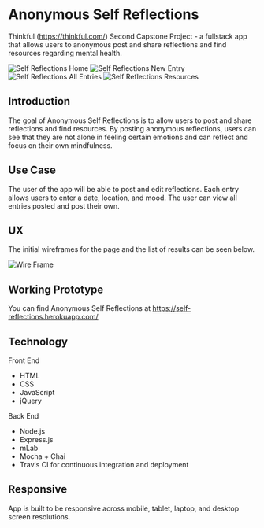 # Anonymous Self Reflections
Thinkful (https://thinkful.com/) Second Capstone Project - a fullstack app that allows users to anonymous post and share reflections and find resources regarding mental health.

![Self Reflections Home](https://github.com/annalyncs/self-reflections/blob/master/screenshots/self%20reflection%20home.png?raw=true)
![Self Reflections New Entry](https://github.com/annalyncs/self-reflections/blob/master/screenshots/self%20reflection%20new%20entry.png?raw=true)
![Self Reflections All Entries](https://github.com/annalyncs/self-reflections/blob/master/screenshots/self%20reflection%20all%20entries.png?raw=true)
![Self Reflections Resources](https://github.com/annalyncs/self-reflections/blob/master/screenshots/self%20reflections%20resources.png?raw=true)


## Introduction
The goal of Anonymous Self Reflections is to allow users to post and share reflections and find resources. By posting anonymous reflections, users can see that they are not alone in feeling certain emotions and can reflect and focus on their own mindfulness.

## Use Case
The user of the app will be able to post and edit reflections. Each entry allows users to enter a date, location, and mood. The user can view all entries posted and post their own.

## UX
The initial wireframes for the page and the list of results can be seen below.

![Wire Frame](https://github.com/annalyncs/self-reflections/blob/master/screenshots/wireframes.jpeg?raw=true)

## Working Prototype
You can find Anonymous Self Reflections at https://self-reflections.herokuapp.com/

## Technology

Front End

* HTML
* CSS
* JavaScript
* jQuery

Back End

* Node.js
* Express.js
* mLab
* Mocha + Chai
* Travis CI for continuous integration and deployment

## Responsive

App is built to be responsive across mobile, tablet, laptop, and desktop screen resolutions.
